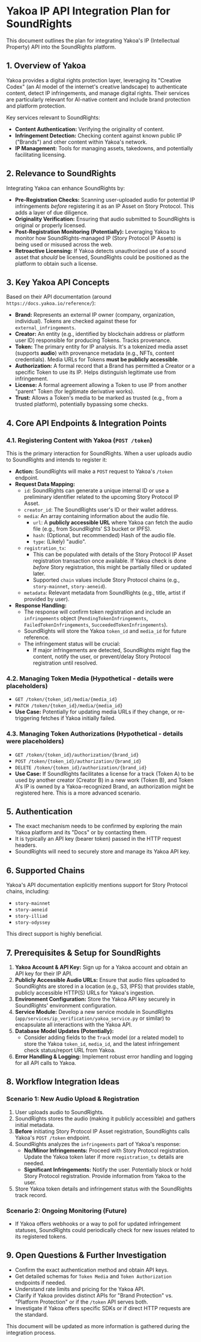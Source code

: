 # Yakoa IP API Integration Plan for SoundRights

This document outlines the plan for integrating Yakoa's IP (Intellectual Property) API into the SoundRights platform.

## 1. Overview of Yakoa

Yakoa provides a digital rights protection layer, leveraging its "Creative Codex" (an AI model of the internet's creative landscape) to authenticate content, detect IP infringements, and manage digital rights. Their services are particularly relevant for AI-native content and include brand protection and platform protection.

Key services relevant to SoundRights:
-   **Content Authentication:** Verifying the originality of content.
-   **Infringement Detection:** Checking content against known public IP ("Brands") and other content within Yakoa's network.
-   **IP Management:** Tools for managing assets, takedowns, and potentially facilitating licensing.

## 2. Relevance to SoundRights

Integrating Yakoa can enhance SoundRights by:
-   **Pre-Registration Checks:** Scanning user-uploaded audio for potential IP infringements *before* registering it as an IP Asset on Story Protocol. This adds a layer of due diligence.
-   **Originality Verification:** Ensuring that audio submitted to SoundRights is original or properly licensed.
-   **Post-Registration Monitoring (Potentially):** Leveraging Yakoa to monitor how SoundRights-managed IP (Story Protocol IP Assets) is being used or misused across the web.
-   **Retroactive Licensing:** If Yakoa detects unauthorized use of a sound asset that *should* be licensed, SoundRights could be positioned as the platform to obtain such a license.

## 3. Key Yakoa API Concepts

Based on their API documentation (around `https://docs.yakoa.io/reference/`):

-   **Brand:** Represents an external IP owner (company, organization, individual). Tokens are checked against these for `external_infringements`.
-   **Creator:** An entity (e.g., identified by blockchain address or platform user ID) responsible for producing Tokens. Tracks provenance.
-   **Token:** The primary entity for IP analysis. It's a tokenized media asset (supports **audio**) with provenance metadata (e.g., NFTs, content credentials). Media URLs for Tokens **must be publicly accessible**.
-   **Authorization:** A formal record that a Brand has permitted a Creator or a specific Token to use its IP. Helps distinguish legitimate use from infringement.
-   **License:** A formal agreement allowing a Token to use IP from another "parent" Token (for legitimate derivative works).
-   **Trust:** Allows a Token's media to be marked as trusted (e.g., from a trusted platform), potentially bypassing some checks.

## 4. Core API Endpoints & Integration Points

### 4.1. Registering Content with Yakoa (`POST /token`)

This is the primary interaction for SoundRights. When a user uploads audio to SoundRights and intends to register it:

-   **Action:** SoundRights will make a `POST` request to Yakoa's `/token` endpoint.
-   **Request Data Mapping:**
    -   `id`: SoundRights can generate a unique internal ID or use a preliminary identifier related to the upcoming Story Protocol IP Asset.
    -   `creator_id`: The SoundRights user's ID or their wallet address.
    -   `media`: An array containing information about the audio file.
        -   `url`: A **publicly accessible URL** where Yakoa can fetch the audio file (e.g., from SoundRights' S3 bucket or IPFS).
        -   `hash`: (Optional, but recommended) Hash of the audio file.
        -   `type`: (Likely) "audio".
    -   `registration_tx`:
        -   This can be populated with details of the Story Protocol IP Asset registration transaction once available. If Yakoa check is done *before* Story registration, this might be partially filled or updated later.
        -   Supported `chain` values include Story Protocol chains (e.g., `story-mainnet`, `story-aeneid`).
    -   `metadata`: Relevant metadata from SoundRights (e.g., title, artist if provided by user).
-   **Response Handling:**
    -   The response will confirm token registration and include an `infringements` object (`PendingTokenInfringements`, `FailedTokenInfringements`, `SucceededTokenInfringements`).
    -   SoundRights will store the Yakoa `token_id` and `media_id` for future reference.
    -   The infringement status will be crucial:
        -   If major infringements are detected, SoundRights might flag the content, notify the user, or prevent/delay Story Protocol registration until resolved.

### 4.2. Managing Token Media (Hypothetical - details were placeholders)

-   `GET /token/{token_id}/media/{media_id}`
-   `PATCH /token/{token_id}/media/{media_id}`
-   **Use Case:** Potentially for updating media URLs if they change, or re-triggering fetches if Yakoa initially failed.

### 4.3. Managing Token Authorizations (Hypothetical - details were placeholders)

-   `GET /token/{token_id}/authorization/{brand_id}`
-   `POST /token/{token_id}/authorization/{brand_id}`
-   `DELETE /token/{token_id}/authorization/{brand_id}`
-   **Use Case:** If SoundRights facilitates a license for a track (Token A) to be used by another creator (Creator B) in a new work (Token B), and Token A's IP is owned by a Yakoa-recognized Brand, an authorization might be registered here. This is a more advanced scenario.

## 5. Authentication

-   The exact mechanism needs to be confirmed by exploring the main Yakoa platform and its "Docs" or by contacting them.
-   It is typically an API key (bearer token) passed in the HTTP request headers.
-   SoundRights will need to securely store and manage its Yakoa API key.

## 6. Supported Chains

Yakoa's API documentation explicitly mentions support for Story Protocol chains, including:
-   `story-mainnet`
-   `story-aeneid`
-   `story-illiad`
-   `story-odyssey`

This direct support is highly beneficial.

## 7. Prerequisites & Setup for SoundRights

1.  **Yakoa Account & API Key:** Sign up for a Yakoa account and obtain an API key for their IP API.
2.  **Publicly Accessible Audio URLs:** Ensure that audio files uploaded to SoundRights are stored in a location (e.g., S3, IPFS) that provides stable, publicly accessible HTTP(S) URLs for Yakoa's ingestion.
3.  **Environment Configuration:** Store the Yakoa API key securely in SoundRights' environment configuration.
4.  **Service Module:** Develop a new service module in SoundRights (`app/services/ip_verification/yakoa_service.py` or similar) to encapsulate all interactions with the Yakoa API.
5.  **Database Model Updates (Potentially):**
    -   Consider adding fields to the `Track` model (or a related model) to store the Yakoa `token_id`, `media_id`, and the latest infringement check status/report URL from Yakoa.
6.  **Error Handling & Logging:** Implement robust error handling and logging for all API calls to Yakoa.

## 8. Workflow Integration Ideas

### Scenario 1: New Audio Upload & Registration

1.  User uploads audio to SoundRights.
2.  SoundRights stores the audio (making it publicly accessible) and gathers initial metadata.
3.  **Before** initiating Story Protocol IP Asset registration, SoundRights calls Yakoa's `POST /token` endpoint.
4.  SoundRights analyzes the `infringements` part of Yakoa's response:
    *   **No/Minor Infringements:** Proceed with Story Protocol registration. Update the Yakoa token later if more `registration_tx` details are needed.
    *   **Significant Infringements:** Notify the user. Potentially block or hold Story Protocol registration. Provide information from Yakoa to the user.
5.  Store Yakoa token details and infringement status with the SoundRights track record.

### Scenario 2: Ongoing Monitoring (Future)

-   If Yakoa offers webhooks or a way to poll for updated infringement statuses, SoundRights could periodically check for new issues related to its registered tokens.

## 9. Open Questions & Further Investigation

-   Confirm the exact authentication method and obtain API keys.
-   Get detailed schemas for `Token Media` and `Token Authorization` endpoints if needed.
-   Understand rate limits and pricing for the Yakoa API.
-   Clarify if Yakoa provides distinct APIs for "Brand Protection" vs. "Platform Protection" or if the `/token` API serves both.
-   Investigate if Yakoa offers specific SDKs or if direct HTTP requests are the standard.

This document will be updated as more information is gathered during the integration process. 